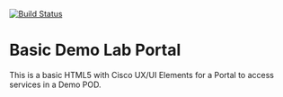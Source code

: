 [![Build Status](https://travis-ci.org/fbellom/demo-portal.svg?branch=master)](https://travis-ci.org/fbellom/demo-portal)

# Basic Demo Lab Portal
This is a basic HTML5 with Cisco UX/UI Elements for a Portal to access services in a Demo POD.
